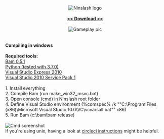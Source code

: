 <div align="center">
<img alt="Ninslash logo" src="http://ninslash.com/png/logo.png" /><br>
<br>
<a href="http://ninslash.com/download/"><strong>&gt;&gt; Download &lt;&lt;</strong></a><br>
<br>
<img alt="Gameplay pic" src="http://ninslash.com/png/0.4.4.png" /><br>
</div>
<br>
<br>
<strong>Compiling in windows</strong><br>
<br>
<strong>Required tools: </strong><br>
<a href="https://github.com/teeworlds/bam/archive/refs/tags/v0.5.1.zip">Bam 0.5.1</a><br>
<a href="https://www.python.org/downloads/">Python (tested with 3.7.0)</a><br>
<a href="https://visualstudio.microsoft.com/vs/older-downloads/">Visual Studio Express 2010</a><br>
<a href="https://visualstudio.microsoft.com/vs/older-downloads/">Visual Studio 2010 Service Pack 1</a><br>
<br>
1. Install everything<br>
2. Compile Bam (run make_win32_msvc.bat)<br>
3. Open console (cmd) in Ninslash root folder<br>
4. Define Visual Studio environment (%comspec% /k ""C:\Program Files (x86)\Microsoft Visual Studio 10.0\VC\vcvarsall.bat"" x86)<br>
5. Run Bam (c:\bam\bam release)<br>
<br>
<img alt="Cmd screenshot" src="http://ninslash.com/tools/compile.png" /><br>
If you're using unix, having a look at <a href="https://github.com/Siile/Ninslash/blob/master/circle.yml">circleci instructions</a> might be helpful.<br>
